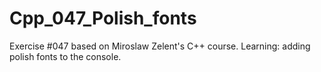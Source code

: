 # Cpp_047_Polish_fonts
Exercise #047 based on Miroslaw Zelent's C++ course.
Learning: adding polish fonts to the console.
